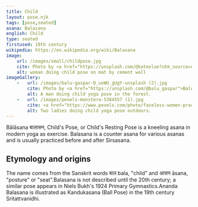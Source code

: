 ```yaml
---
title: Child
layout: pose.njk
tags: [pose,seated]
asana: Balasana
english: Child
type: seated
firstused: 19th century
wikipedia: https://en.wikipedia.org/wiki/Balasana
image:
    url: /images/small/childpose.jpg
    cite: Photo by <a href="https://unsplash.com/@kateelue?utm_source=unsplash&utm_medium=referral&utm_content=creditCopyText">Katee Lue</a> on <a href="https://unsplash.com/?utm_source=unsplash&utm_medium=referral&utm_content=creditCopyText">Unsplash</a>
    alt: woman doing child pose on mat by cement wall
imageGallery:
    -   url: /images/balu-gaspar-D_uoWU_gUgY-unsplash (2).jpg
        cite: Photo by <a href="https://unsplash.com/@balu_gaspar">Balu Gaspar</a> on <a href="https://unsplash.com/photos/D_uoWU_gUgY">Unsplash</a>
        alt: A man doing child yoga pose in the forest.
    -   url: /images/pexels-monstera-5384557 (1).jpg
        cite: <a href="https://www.pexels.com/photo/faceless-women-practicing-extended-childs-pose-in-nature-5384557/">Photo</a> by <a href="https://www.pexels.com/@gabby-k">Monstera</a> from Pexels
        alt: Two ladies doing child yoga pose outdoors. 
---
```


Bālāsana  बालासन, Child's Pose, or Child's Resting Pose is a kneeling asana in modern yoga as exercise. Balasana is a counter asana for various asanas and is usually practiced before and after Sirsasana.

## Etymology and origins
The name comes from the Sanskrit words बाल bala, "child" and आसन āsana, "posture" or "seat".Balasana is not described until the 20th century; a similar pose appears in Niels Bukh's 1924 Primary Gymnastics.Ananda Balasana is illustrated as Kandukasana (Ball Pose) in the 19th century Sritattvanidhi.

